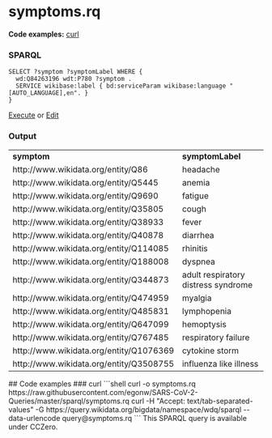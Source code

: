 # symptoms.rq
**Code examples:** [curl](#curl)
### SPARQL
```sparql
SELECT ?symptom ?symptomLabel WHERE {
  wd:Q84263196 wdt:P780 ?symptom .
  SERVICE wikibase:label { bd:serviceParam wikibase:language "[AUTO_LANGUAGE],en". }
}
```
[Execute](https://query.wikidata.org/embed.html#SELECT%20%3Fsymptom%20%3FsymptomLabel%20WHERE%20%7B%0A%20%20wd%3AQ84263196%20wdt%3AP780%20%3Fsymptom%20.%0A%20%20SERVICE%20wikibase%3Alabel%20%7B%20bd%3AserviceParam%20wikibase%3Alanguage%20%22%5BAUTO_LANGUAGE%5D%2Cen%22.%20%7D%0A%7D%0A) or [Edit](https://query.wikidata.org/#SELECT%20%3Fsymptom%20%3FsymptomLabel%20WHERE%20%7B%0A%20%20wd%3AQ84263196%20wdt%3AP780%20%3Fsymptom%20.%0A%20%20SERVICE%20wikibase%3Alabel%20%7B%20bd%3AserviceParam%20wikibase%3Alanguage%20%22%5BAUTO_LANGUAGE%5D%2Cen%22.%20%7D%0A%7D%0A)


### Output
<table>
  <tr>
    <td><b>symptom</b></td>
    <td><b>symptomLabel</b></td>
  </tr>
  <tr>
    <td>http://www.wikidata.org/entity/Q86</td>
    <td>headache</td>
  </tr>
  <tr>
    <td>http://www.wikidata.org/entity/Q5445</td>
    <td>anemia</td>
  </tr>
  <tr>
    <td>http://www.wikidata.org/entity/Q9690</td>
    <td>fatigue</td>
  </tr>
  <tr>
    <td>http://www.wikidata.org/entity/Q35805</td>
    <td>cough</td>
  </tr>
  <tr>
    <td>http://www.wikidata.org/entity/Q38933</td>
    <td>fever</td>
  </tr>
  <tr>
    <td>http://www.wikidata.org/entity/Q40878</td>
    <td>diarrhea</td>
  </tr>
  <tr>
    <td>http://www.wikidata.org/entity/Q114085</td>
    <td>rhinitis</td>
  </tr>
  <tr>
    <td>http://www.wikidata.org/entity/Q188008</td>
    <td>dyspnea</td>
  </tr>
  <tr>
    <td>http://www.wikidata.org/entity/Q344873</td>
    <td>adult respiratory distress syndrome</td>
  </tr>
  <tr>
    <td>http://www.wikidata.org/entity/Q474959</td>
    <td>myalgia</td>
  </tr>
  <tr>
    <td>http://www.wikidata.org/entity/Q485831</td>
    <td>lymphopenia</td>
  </tr>
  <tr>
    <td>http://www.wikidata.org/entity/Q647099</td>
    <td>hemoptysis</td>
  </tr>
  <tr>
    <td>http://www.wikidata.org/entity/Q767485</td>
    <td>respiratory failure</td>
  </tr>
  <tr>
    <td>http://www.wikidata.org/entity/Q1076369</td>
    <td>cytokine storm</td>
  </tr>
  <tr>
    <td>http://www.wikidata.org/entity/Q3508755</td>
    <td>influenza like illness</td>
  </tr>
</table>
## Code examples
### curl
```shell
curl -o symptoms.rq https://raw.githubusercontent.com/egonw/SARS-CoV-2-Queries/master/sparql/symptoms.rq
curl -H "Accept: text/tab-separated-values" -G https://query.wikidata.org/bigdata/namespace/wdq/sparql --data-urlencode query@symptoms.rq
```
This SPARQL query is available under CCZero.
